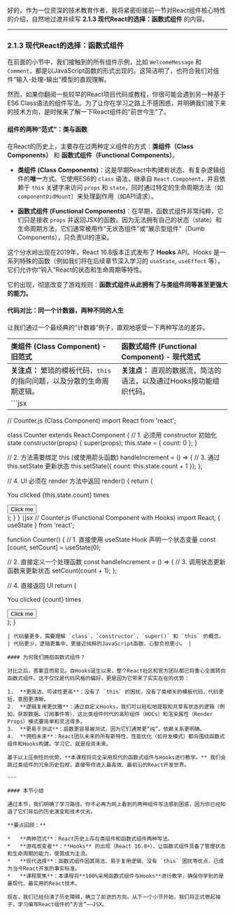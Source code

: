好的，作为一位资深的技术教育作者，我将紧密衔接前一节对React组件核心特性的介绍，自然地过渡并续写 **2.1.3 现代React的选择：函数式组件** 的内容。

---

### 2.1.3 现代React的选择：函数式组件

在前面的小节中，我们接触到的所有组件示例，比如 `WelcomeMessage` 和 `Comment`，都是以JavaScript函数的形式出现的。这简洁明了，也符合我们对组件“输入-处理-输出”模型的直观理解。

然而，如果你翻阅一些较早的React项目代码或教程，你很可能会遇到另一种基于ES6 Class语法的组件写法。为了让你在学习之路上不感困惑，并明确我们接下来的技术方向，是时候来了解一下React组件的“前世今生”了。

#### 组件的两种“范式”：类与函数

在React的历史上，主要存在过两种定义组件的方式：**类组件（Class Components）** 和 **函数式组件（Functional Components）**。

*   **类组件 (Class Components)**：这是早期React中构建有状态、有复杂逻辑组件的**唯一**方式。它使用ES6的 `class` 语法，继承自 `React.Component`，并且依赖于 `this` 关键字来访问 `props` 和 `state`，同时通过特定的生命周期方法（如 `componentDidMount`）来处理副作用（如API请求）。

*   **函数式组件 (Functional Components)**：在早期，函数式组件非常纯粹，它们只是接收 `props` 并返回JSX的函数。因为无法拥有自己的状态（state）和生命周期方法，它们通常被用作“无状态组件”或“展示型组件”（Dumb Components），只负责UI的渲染。

这个分水岭出现在2019年，React 16.8版本正式发布了 **Hooks** API。Hooks 是一系列特殊的函数（例如我们将在后续章节深入学习的 `useState`, `useEffect` 等），它们允许你“钩入”React的状态和生命周期等特性。

它的出现，彻底改变了游戏规则：**函数式组件从此拥有了与类组件同等甚至更强大的能力。**

#### 代码对比：同一个计数器，两种不同的人生

让我们通过一个最经典的“计数器”例子，直观地感受一下两种写法的差异。

| 类组件 (Class Component) - 旧范式 | 函数式组件 (Functional Component) - 现代范式 |
| :--- | :--- |
| **关注点：** 繁琐的模板代码，`this` 的指向问题，以及分散的生命周期逻辑。 | **关注点：** 直观的数据流，简洁的语法，以及通过Hooks按功能组织代码。 |
| ```jsx
// Counter.js (Class Component)
import React from 'react';

class Counter extends React.Component {
  // 1. 必须用 constructor 初始化 state
  constructor(props) {
    super(props);
    this.state = { count: 0 };
  }

  // 2. 方法需要绑定 this (或使用箭头函数)
  handleIncrement = () => {
    // 3. 通过 this.setState 更新状态
    this.setState({ count: this.state.count + 1 });
  };
  
  // 4. UI 必须在 render 方法中返回
  render() {
    return (
      <div>
        <p>You clicked {this.state.count} times</p>
        <button onClick={this.handleIncrement}>
          Click me
        </button>
      </div>
    );
  }
}
``` | ```jsx
// Counter.js (Functional Component with Hooks)
import React, { useState } from 'react';

function Counter() {
  // 1. 直接使用 useState Hook 声明一个状态变量
  const [count, setCount] = useState(0);

  // 2. 直接定义一个处理函数
  const handleIncrement = () => {
    // 3. 调用状态更新函数来更新状态
    setCount(count + 1);
  };

  // 4. 直接返回 UI
  return (
    <div>
      <p>You clicked {count} times</p>
      <button onClick={handleIncrement}>
        Click me
      </button>
    </div>
  );
}
``` |
| 代码量更多，需要理解 `class`、`constructor`、`super()` 和 `this` 的概念。 | 代码更少，逻辑更集中，更接近纯粹的JavaScript函数，心智负担更小。 |

#### 为何我们拥抱函数式组件？

对比之后，答案显而易见。自Hooks诞生以来，整个React社区和官方团队都已将重心全面转向函数式组件。这不仅仅是代码风格的偏好，更是因为它带来了实实在在的优势：

1.  **更简洁、可读性更高**：没有了 `this` 的困扰，没有了类相关的模板代码，代码更短，意图更清晰。
2.  **逻辑复用更优雅**：通过自定义Hooks，我们可以轻松地提取和共享有状态的逻辑（例如，获取数据、订阅事件等），这比类组件时代的高阶组件（HOCs）和渲染属性（Render Props）模式要简单和灵活得多。
3.  **更易于测试**：函数更容易被测试，因为它们通常更“纯”，依赖关系更明确。
4.  **拥抱未来**：React团队未来的所有新特性、性能优化（如并发模式）都将围绕函数式组件和Hooks构建。学习它，就是投资未来。

基于以上压倒性的优势，**本课程将完全采用现代的函数式组件与Hooks进行教学。** 我们会跳过类组件的冗余历史包袱，直接带你进入最高效、最前沿的React开发世界。

---

#### 本节小结

通过本节，我们明确了学习路径。你不必再为网上看到的两种组件写法感到困惑，因为你已经知道了它们背后的历史演变和技术优劣。

**要点回顾：**

*   **两种范式**：React历史上存在类组件和函数式组件两种写法。
*   **游戏改变者**：**Hooks** 的出现（React 16.8+），让函数式组件具备了管理状态和生命周期的能力，使其成为主流。
*   **现代选择**：函数式组件因其简洁、易于复用逻辑、没有 `this` 困扰等优点，已成为当今React开发的事实标准。
*   **课程聚焦**：本课程将**100%采用函数式组件与Hooks**进行教学，确保你学到的是最现代、最实用的React技术。

现在，我们已经扫清了历史障碍，确立了前进的方向。从下一个小节开始，我们将正式卷起袖子，学习编写React组件的“方言”——JSX。
